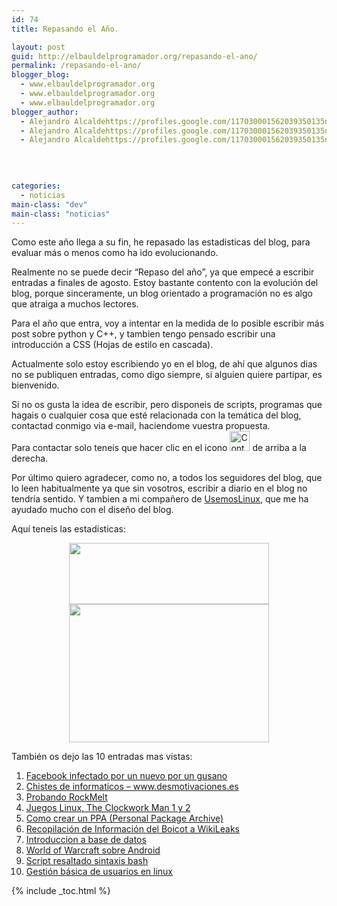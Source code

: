 ```yaml
---
id: 74
title: Repasando el Año.

layout: post
guid: http://elbauldelprogramador.org/repasando-el-ano/
permalink: /repasando-el-ano/
blogger_blog:
  - www.elbauldelprogramador.org
  - www.elbauldelprogramador.org
  - www.elbauldelprogramador.org
blogger_author:
  - Alejandro Alcaldehttps://profiles.google.com/117030001562039350135noreply@blogger.com
  - Alejandro Alcaldehttps://profiles.google.com/117030001562039350135noreply@blogger.com
  - Alejandro Alcaldehttps://profiles.google.com/117030001562039350135noreply@blogger.com

  
  
  
categories:
  - noticias
main-class: "dev"
main-class: "noticias"
---
```

<div class="icoCalen">
</div>

Como este año llega a su fin, he repasado las estadisticas del blog, para evaluar más o menos como ha ido evolucionando.

Realmente no se puede decir &#8220;Repaso del año&#8221;, ya que empecé a escribir entradas a finales de agosto. Estoy bastante contento con la evolución del blog, porque sinceramente, un blog orientado a programación no es algo que atraiga a muchos lectores.

Para el año que entra, voy a intentar en la medida de lo posible escribir más post sobre python y C++, y tambien tengo pensado escribir una introducción a CSS (Hojas de estilo en cascada).  
  
<!--ad-->

  
Actualmente solo estoy escribiendo yo en el blog, de ahí que algunos dias no se publiquen entradas, como digo siempre, si alguien quiere partipar, es bienvenido.

Si no os gusta la idea de escribir, pero disponeis de scripts, programas que hagais o cualquier cosa que esté relacionada con la temática del blog, contactad conmigo via e-mail, haciendome vuestra propuesta.   
Para contactar solo teneis que hacer clic en el icono [<img src="https://lh3.ggpht.com/_IlK2pNFFgGM/TROHfpoBTBI/AAAAAAAAAN4/tsRODJlIw3s/contactar.png" alt="Contactar" title="Contactar" width="32px" height="32px" />][1] de arriba a la derecha.

Por último quiero agradecer, como no, a todos los seguidores del blog, que lo leen habitualmente ya que sin vosotros, escribir a diario en el blog no tendría sentido. Y tambien a mi compañero de <a target="_blank" href="http://usemoslinux.blogspot.com/">UsemosLinux</a>, que me ha ayudado mucho con el diseño del blog.

Aquí teneis las estadísticas:

<div class="separator" style="clear: both; text-align: center;">
  <a href="https://4.bp.blogspot.com/_IlK2pNFFgGM/TRssoG7-8OI/AAAAAAAAAOo/g6juOpJipgU/s1600/general.png" imageanchor="1" style="margin-left:1em; margin-right:1em"><img border="0" height="98" width="320" src="https://4.bp.blogspot.com/_IlK2pNFFgGM/TRssoG7-8OI/AAAAAAAAAOo/g6juOpJipgU/s320/general.png" /></a>
</div>



<div class="separator" style="clear: both; text-align: center;">
  <a href="https://2.bp.blogspot.com/_IlK2pNFFgGM/TRssoZoT49I/AAAAAAAAAOw/5qMqm0advic/s1600/publico.png" imageanchor="1" style="margin-left:1em; margin-right:1em"><img border="0" height="221" width="320" src="https://2.bp.blogspot.com/_IlK2pNFFgGM/TRssoZoT49I/AAAAAAAAAOw/5qMqm0advic/s320/publico.png" /></a>
</div>

También os dejo las 10 entradas mas vistas:

<ol type="1">
  <li>
    <a href="https://elbauldelprogramador.com/facebook-infestado-por-un-nuevo-por-un/">Facebook infectado por un nuevo por un gusano</a>
  </li>
  <li>
    <a href="https://elbauldelprogramador.com/chistes-de-informaticos/">Chistes de informaticos &#8211; www.desmotivaciones.es</a>
  </li>
  <li>
    <a href="https://elbauldelprogramador.com/probando-rockmelt/">Probando RockMelt</a>
  </li>
  <li>
    <a href="https://elbauldelprogramador.com/juegos-linux-clockwork-man-1-y-2/">Juegos Linux, The Clockwork Man 1 y 2</a>
  </li>
  <li>
    <a href="https://elbauldelprogramador.com/como-crear-un-repositorio-ppa-how/">Como crear un PPA (Personal Package Archive)</a>
  </li>
  <li>
    <a href="https://elbauldelprogramador.com/informacion-del-boicot-wikileaks/">Recopilación de Información del Boicot a WikiLeaks</a>
  </li>
  <li>
    <a href="https://elbauldelprogramador.com/introduccion-base-de-datos/">Introduccion a base de datos</a>
  </li>
  <li>
    <a href="https://elbauldelprogramador.com/world-of-warcraft-sobre-android/">World of Warcraft sobre Android</a>
  </li>
  <li>
    <a href="https://elbauldelprogramador.com/script-resaltado-sintaxis-bash/">Script resaltado sintaxis bash</a>
  </li>
  <li>
    <a href="https://elbauldelprogramador.com/gestion-basica-de-usuarios-en-linux/">Gestión básica de usuarios en linux</a>
  </li>
</ol>



 [1]: http://kontactr.com/user/algui91

{% include _toc.html %}
